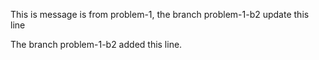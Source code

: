 This is message is from problem-1, the branch problem-1-b2 update this line

The branch problem-1-b2 added this line.
